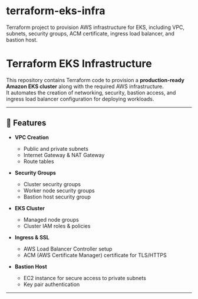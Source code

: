 # terraform-eks-infra
Terraform project to provision AWS infrastructure for EKS, including VPC, subnets, security groups, ACM certificate, ingress load balancer, and bastion host.

# Terraform EKS Infrastructure

This repository contains Terraform code to provision a **production-ready Amazon EKS cluster** along with the required AWS infrastructure.  
It automates the creation of networking, security, bastion access, and ingress load balancer configuration for deploying workloads.

---

## 🚀 Features
- **VPC Creation**  
  - Public and private subnets  
  - Internet Gateway & NAT Gateway  
  - Route tables  

- **Security Groups**  
  - Cluster security groups  
  - Worker node security groups  
  - Bastion host security group  

- **EKS Cluster**  
  - Managed node groups  
  - Cluster IAM roles & policies  

- **Ingress & SSL**  
  - AWS Load Balancer Controller setup  
  - ACM (AWS Certificate Manager) certificate for TLS/HTTPS  

- **Bastion Host**  
  - EC2 instance for secure access to private subnets  
  - Key pair authentication  

---


